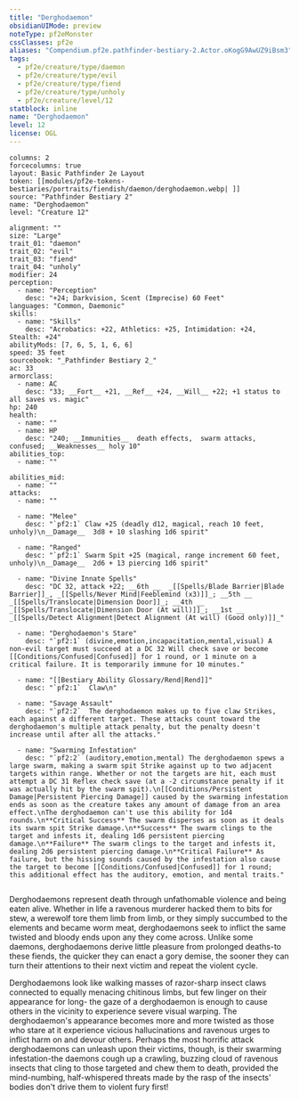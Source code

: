 ```yaml
---
title: "Derghodaemon"
obsidianUIMode: preview
noteType: pf2eMonster
cssClasses: pf2e
aliases: "Compendium.pf2e.pathfinder-bestiary-2.Actor.oKogG9AwUZ9iBsm3" 
tags:
  - pf2e/creature/type/daemon
  - pf2e/creature/type/evil
  - pf2e/creature/type/fiend
  - pf2e/creature/type/unholy
  - pf2e/creature/level/12
statblock: inline
name: "Derghodaemon"
level: 12
license: OGL
---
```


```statblock
columns: 2
forcecolumns: true
layout: Basic Pathfinder 2e Layout
token: [[modules/pf2e-tokens-bestiaries/portraits/fiendish/daemon/derghodaemon.webp| ]]
source: "Pathfinder Bestiary 2"
name: "Derghodaemon"
level: "Creature 12"

alignment: ""
size: "Large"
trait_01: "daemon"
trait_02: "evil"
trait_03: "fiend"
trait_04: "unholy"
modifier: 24
perception:
  - name: "Perception"
    desc: "+24; Darkvision, Scent (Imprecise) 60 Feet"
languages: "Common, Daemonic"
skills:
  - name: "Skills"
    desc: "Acrobatics: +22, Athletics: +25, Intimidation: +24, Stealth: +24"
abilityMods: [7, 6, 5, 1, 6, 6]
speed: 35 feet
sourcebook: "_Pathfinder Bestiary 2_"
ac: 33
armorclass:
  - name: AC
    desc: "33; __Fort__ +21, __Ref__ +24, __Will__ +22; +1 status to all saves vs. magic"
hp: 240
health:
  - name: ""
  - name: HP
    desc: "240; __Immunities__  death effects,  swarm attacks,  confused; __Weaknesses__ holy 10"
abilities_top:
  - name: ""

abilities_mid:
  - name: ""
attacks:
  - name: ""

  - name: "Melee"
    desc: "`pf2:1` Claw +25 (deadly d12, magical, reach 10 feet, unholy)\n__Damage__  3d8 + 10 slashing 1d6 spirit"

  - name: "Ranged"
    desc: "`pf2:1` Swarm Spit +25 (magical, range increment 60 feet, unholy)\n__Damage__  2d6 + 13 piercing 1d6 spirit"

  - name: "Divine Innate Spells"
    desc: "DC 32, attack +22; __6th __  _[[Spells/Blade Barrier|Blade Barrier]]_, _[[Spells/Never Mind|Feeblemind (x3)]]_; __5th __  _[[Spells/Translocate|Dimension Door]]_; __4th __  _[[Spells/Translocate|Dimension Door (At will)]]_; __1st __  _[[Spells/Detect Alignment|Detect Alignment (At will) (Good only)]]_"

  - name: "Derghodaemon's Stare"
    desc: "`pf2:1` (divine,emotion,incapacitation,mental,visual) A non-evil target must succeed at a DC 32 Will check save or become [[Conditions/Confused|Confused]] for 1 round, or 1 minute on a critical failure. It is temporarily immune for 10 minutes."

  - name: "[[Bestiary Ability Glossary/Rend|Rend]]"
    desc: "`pf2:1`  Claw\n"

  - name: "Savage Assault"
    desc: "`pf2:2`  The derghodaemon makes up to five claw Strikes, each against a different target. These attacks count toward the derghodaemon's multiple attack penalty, but the penalty doesn't increase until after all the attacks."

  - name: "Swarming Infestation"
    desc: "`pf2:2` (auditory,emotion,mental) The derghodaemon spews a large swarm, making a swarm spit Strike against up to two adjacent targets within range. Whether or not the targets are hit, each must attempt a DC 31 Reflex check save (at a -2 circumstance penalty if it was actually hit by the swarm spit).\n[[Conditions/Persistent Damage|Persistent Piercing Damage]] caused by the swarming infestation ends as soon as the creature takes any amount of damage from an area effect.\nThe derghodaemon can't use this ability for 1d4 rounds.\n**Critical Success** The swarm disperses as soon as it deals its swarm spit Strike damage.\n**Success** The swarm clings to the target and infests it, dealing 1d6 persistent piercing damage.\n**Failure** The swarm clings to the target and infests it, dealing 2d6 persistent piercing damage.\n**Critical Failure** As failure, but the hissing sounds caused by the infestation also cause the target to become [[Conditions/Confused|Confused]] for 1 round; this additional effect has the auditory, emotion, and mental traits."
 
```



Derghodaemons represent death through unfathomable violence and being eaten alive. Whether in life a ravenous murderer hacked them to bits for stew, a werewolf tore them limb from limb, or they simply succumbed to the elements and became worm meat, derghodaemons seek to inflict the same twisted and bloody ends upon any they come across. Unlike some daemons, derghodaemons derive little pleasure from prolonged deaths-to these fiends, the quicker they can enact a gory demise, the sooner they can turn their attentions to their next victim and repeat the violent cycle.

Derghodaemons look like walking masses of razor-sharp insect claws connected to equally menacing chitinous limbs, but few linger on their appearance for long- the gaze of a derghodaemon is enough to cause others in the vicinity to experience severe visual warping. The derghodaemon's appearance becomes more and more twisted as those who stare at it experience vicious hallucinations and ravenous urges to inflict harm on and devour others. Perhaps the most horrific attack derghodaemons can unleash upon their victims, though, is their swarming infestation-the daemons cough up a crawling, buzzing cloud of ravenous insects that cling to those targeted and chew them to death, provided the mind-numbing, half-whispered threats made by the rasp of the insects' bodies don't drive them to violent fury first!
